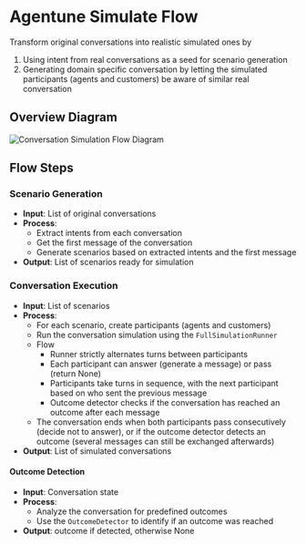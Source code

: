 # Agentune Simulate Flow

Transform original conversations into realistic simulated ones by 
1. Using intent from real conversations as a seed for scenario generation
2. Generating domain specific conversation by letting the simulated participants (agents and customers) be aware of similar real conversation

## **Overview Diagram**

![Conversation Simulation Flow Diagram](https://github.com/SparkBeyond/agentune/blob/main/agentune_simulate/docs/images/agentune-simulate-flow-diagram.png)

## Flow Steps

### Scenario Generation
- **Input**: List of original conversations
- **Process**: 
  - Extract intents from each conversation
  - Get the first message of the conversation
  - Generate scenarios based on extracted intents and the first message
- **Output**: List of scenarios ready for simulation
### Conversation Execution
- **Input**: List of scenarios
- **Process**: 
  - For each scenario, create participants (agents and customers)
  - Run the conversation simulation using the `FullSimulationRunner`
  - Flow
    - Runner strictly alternates turns between participants
    - Each participant can answer (generate a message) or pass (return None)
    - Participants take turns in sequence, with the next participant based on who sent the previous message
    - Outcome detector checks if the conversation has reached an outcome after each message
  - The conversation ends when both participants pass consecutively (decide not to answer), or if the outcome detector detects an outcome (several messages can still be exchanged afterwards)
- **Output**: List of simulated conversations
#### Outcome Detection
- **Input**: Conversation state
- **Process**: 
  - Analyze the conversation for predefined outcomes
  - Use the `OutcomeDetector` to identify if an outcome was reached
- **Output**: outcome if detected, otherwise None
